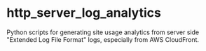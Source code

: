 # http_server_log_analytics
Python scripts for generating site usage analytics from server side "Extended Log File Format" logs, especially from AWS CloudFront.
